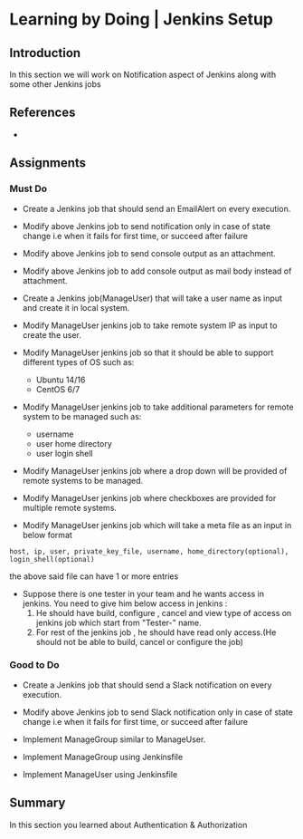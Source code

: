 # Learning by Doing | Jenkins Setup

## Introduction
In this section we will work on Notification aspect of Jenkins along with some other Jenkins jobs

## References
*

## Assignments
### Must Do
* Create a Jenkins job that should send an EmailAlert on every execution.
* Modify above Jenkins job to send notification only in case of state change i.e when it fails for first time, or succeed after failure
* Modify above Jenkins job to send console output as an attachment.
* Modify above Jenkins job to add console output as mail body instead of attachment.

* Create a Jenkins job(ManageUser) that will take a user name as input and create it in local system.
* Modify ManageUser jenkins job to take remote system IP as input to create the user.
* Modify ManageUser jenkins job so that it should be able to support different types of OS such as:
  * Ubuntu 14/16
  * CentOS 6/7
* Modify ManageUser jenkins job to take additional parameters for remote system to be managed such as:
  * username
  * user home directory
  * user login shell
* Modify ManageUser jenkins job where a drop down will be provided of remote systems to be managed.
* Modify ManageUser jenkins job where checkboxes are provided for multiple remote systems.
* Modify ManageUser jenkins job which will take a meta file as an input in below format

```host, ip, user, private_key_file, username, home_directory(optional), login_shell(optional)```

the above said file can have 1 or more entries

* Suppose there is one tester in your team and he wants access in jenkins. You need to give him below access in jenkins :
   1. He should have build, configure , cancel and view type of access on jenkins job which start from "Tester-" name.
   2. For rest of the jenkins job , he should have read only access.(He should not be able to build, cancel or configure the job)


### Good to Do
* Create a Jenkins job that should send a Slack notification on every execution.
* Modify above Jenkins job to send Slack notification only in case of state change i.e when it fails for first time, or succeed after failure

* Implement ManageGroup similar to ManageUser.
* Implement ManageGroup using Jenkinsfile
* Implement ManageUser using Jenkinsfile


## Summary
In this section you learned about Authentication & Authorization
